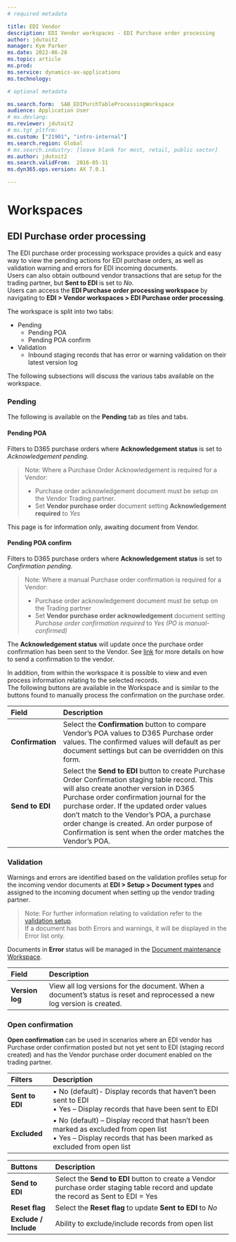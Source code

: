 ```yaml
---
# required metadata

title: EDI Vendor
description: EDI Vendor workspaces - EDI Purchase order processing
author: jdutoit2
manager: Kym Parker
ms.date: 2022-06-28
ms.topic: article
ms.prod: 
ms.service: dynamics-ax-applications
ms.technology: 

# optional metadata

ms.search.form:  SAB_EDIPurchTableProcessingWorkspace
audience: Application User
# ms.devlang:
ms.reviewer: jdutoit2
# ms.tgt_pltfrm:
ms.custom: ["21901", "intro-internal"]
ms.search.region: Global
# ms.search.industry: [leave blank for most, retail, public sector]
ms.author: jdutoit2
ms.search.validFrom:  2016-05-31
ms.dyn365.ops.version: AX 7.0.1

---
```


# Workspaces

## EDI Purchase order processing

The EDI purchase order processing workspace provides a quick and easy way to view the pending actions for EDI purchase orders, as well as validation warning and errors for EDI incoming documents. <br>
Users can also obtain outbound vendor transactions that are setup for the trading partner, but **Sent to EDI** is set to _No_. <br>
Users can access the **EDI Purchase order processing workspace** by navigating to **EDI > Vendor workspaces > EDI Purchase order processing**. <br> 

The workspace is split into two tabs:
- Pending
    - Pending POA
    - Pending POA confirm
- Validation
    - Inbound staging records that has error or warning validation on their latest version log

The following subsections will discuss the various tabs available on the workspace.

### Pending
The following is available on the **Pending** tab as tiles and tabs.

#### Pending POA
Filters to D365 purchase orders where **Acknowledgement status** is set to _Acknowledgement pending_. <br>
> Note: Where a Purchase Order Acknowledgement is required for a Vendor:
> - Purchase order acknowledgement document must be setup on the Vendor Trading partner. 
> - Set **Vendor purchase order** document setting **Acknowledgement required** to _Yes_

This page is for information only, awaiting document from Vendor.

#### Pending POA confirm
Filters to D365 purchase orders where **Acknowledgement status** is set to _Confirmation pending_. <br>
> Note: Where a manual Purchase order confirmation is required for a Vendor:
> - Purchase order acknowledgement document must be setup on the Trading partner
> - Set **Vendor purchase order acknowledgement** document setting _Purchase order confirmation required_ to _Yes (PO is manual-confirmed)_ 

The **Acknowledgement status** will update once the purchase order confirmation has been sent to the Vendor. See [link](../DOCUMENTS/Vendor-purchase-order-acknowledgement.md#processing-purchase-order-confirmation-poc) for more details on how to send a confirmation to the vendor.

In addition, from within the workspace it is possible to view and even process information relating to the selected records. <br>
The following buttons are available in the Workspace and is similar to the buttons found to manually process the confirmation on the purchase order.

Field	              | Description
|:--                |:--
**Confirmation**    |	Select the **Confirmation** button to compare Vendor’s POA values to D365 Purchase order values. The confirmed values will default as per document settings but can be overridden on this form.
**Send to EDI**	    | Select the **Send to EDI** button to create Purchase Order Confirmation staging table record. This will also create another version in D365 Purchase order confirmation journal for the purchase order. If the updated order values don’t match to the Vendor’s POA, a purchase order change is created. An order purpose of Confirmation is sent when the order matches the Vendor’s POA.

### Validation
Warnings and errors are identified based on the validation profiles setup for the incoming vendor documents at **EDI > Setup > Document types** and assigned to the incoming document when setting up the vendor trading partner.

> Note: For further information relating to validation refer to the [validation setup](../SETUP/Validation-profiles.md). <br>
> If a document has both Errors and warnings, it will be displayed in the Error list only.

Documents in **Error** status will be managed in the [Document maintenance Workspace](../../CORE/Workspaces/EDI-Document-maintenance-workspace.md). <br> 

Field	            | Description
|:--                |:--
**Version log**     | View all log versions for the document. When a document’s status is reset and reprocessed a new log version is created.

### Open confirmation
**Open confirmation** can be used in scenarios where an EDI vendor has Purchase order confirmation posted but not yet sent to EDI (staging record created) and has the Vendor purchase order document enabled on the trading partner.

Filters           | Description
:--               |:--
**Sent to EDI**   |	•	No (default)- Display records that haven’t been sent to EDI <br> •	Yes – Display records that have been sent to EDI
**Excluded**      |	•	No (default) – Display record that hasn’t been marked as excluded from open list <br> •	Yes – Display records that has been marked as excluded from open list


Buttons	          | Description
:--               |:--
**Send to EDI**   |	Select the **Send to EDI** button to create a Vendor purchase order staging table record and update the record as Sent to EDI = Yes
**Reset flag**    |	Select the **Reset flag** to update **Sent to EDI** to _No_
**Exclude / Include** |	Ability to exclude/include records from open list

